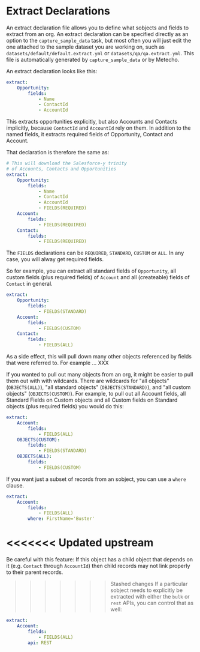 # Extract Declarations

An extract declaration file allows you to define what
sobjects and fields to extract from an org. An extract
declaration can be specified directly as an option to
the `capture_sample_data` task, but most often you
will just edit the one attached to the sample dataset you
are working on, such as `datasets/default/default.extract.yml`
or `datasets/qa/qa.extract.yml`. This file is automatically
generated by `capture_sample_data` or by Metecho.

An extract declaration looks like this:

```yaml
extract:
    Opportunity:
        fields:
            - Name
            - ContactId
            - AccountId
```

This extracts opportunities explicitly, but also Accounts and Contacts
implicitly, because `ContactId` and `AccountId` rely on them. In addition
to the named fields, it extracts required fields of Opportunity, Contact
and Account.

That declaration is therefore the same as:

```yaml
# This will download the Salesforce-y trinity
# of Accounts, Contacts and Opportunities
extract:
    Opportunity:
        fields:
            - Name
            - ContactId
            - AccountId
            - FIELDS(REQUIRED)
    Account:
        fields:
            - FIELDS(REQUIRED)
    Contact:
        fields:
            - FIELDS(REQUIRED)
```

The `FIELDS` declarations can be `REQUIRED`, `STANDARD`, `CUSTOM` or `ALL`.
In any case, you will alway get required fields.

So for example, you can extract all standard fields of `Opportunity`,
all custom fields (plus required fields) of `Account` and all (createable) fields
of `Contact` in general.

```yaml
extract:
    Opportunity:
        fields:
            - FIELDS(STANDARD)
    Account:
        fields:
            - FIELDS(CUSTOM)
    Contact:
        fields:
            - FIELDS(ALL)
```

As a side effect, this will pull down many other objects referenced
by fields that were referred to. For example ... XXX

If you wanted to pull out many objects from an org, it might be easier
to pull them out with with wildcards. There are wildcards for
"all objects" (`OBJECTS(ALL)`), "all standard objects" (`OBJECTS(STANDARD)`),
and "all custom objects" (`OBJECTS(CUSTOM)`). For example, to pull out
all Account fields, all Standard Fields on Custom objects and all Custom
fields on Standard objects (plus required fields) you would do this:

```yaml
extract:
    Account:
        fields:
            - FIELDS(ALL)
    OBJECTS(CUSTOM):
        fields:
            - FIELDS(STANDARD)
    OBJECTS(ALL):
        fields:
            - FIELDS(CUSTOM)
```

If you want just a subset of records from an sobject, you can use a
`where` clause.

```yaml
extract:
    Account:
        fields:
            - FIELDS(ALL)
        where: FirstName='Buster'
```

# <<<<<<< Updated upstream

Be careful with this feature: If this object has a child object
that depends on it (e.g. `Contact` through `AccountId`) then child
records may not link properly to their parent records.

> > > > > > > Stashed changes
> > > > > > > If a particular sobject needs to explicitly be extracted with either the
> > > > > > > `bulk` or `rest` APIs, you can control that as well:

```yaml
extract:
    Account:
        fields:
            - FIELDS(ALL)
        api: REST
```
